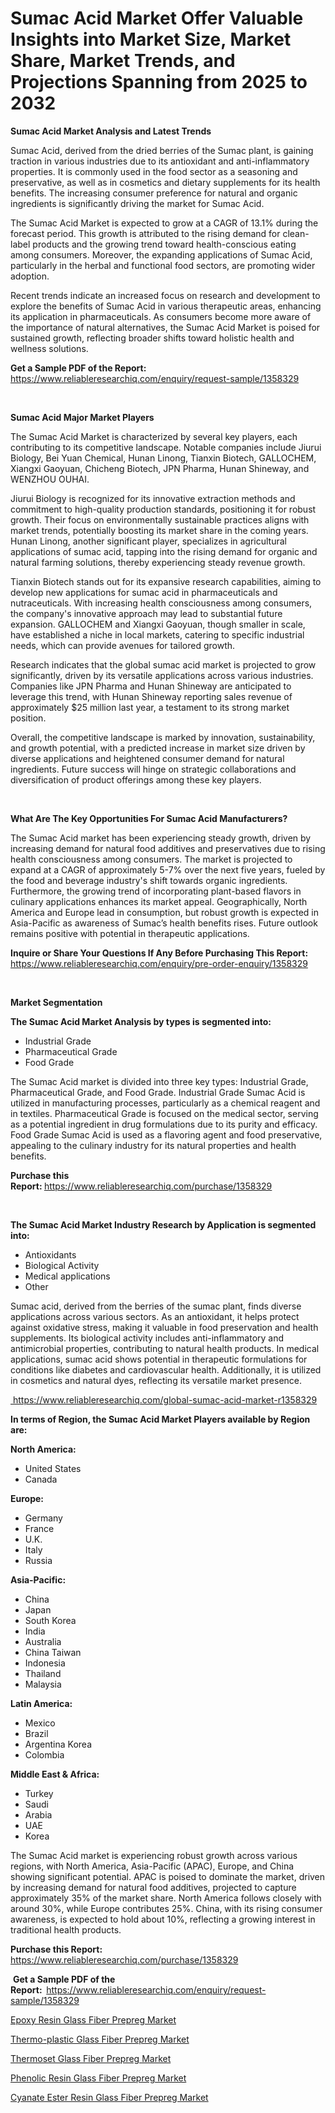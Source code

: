 <p><h1>Sumac Acid Market Offer Valuable Insights into Market Size, Market Share, Market Trends, and Projections Spanning from 2025 to 2032</h1></p><p><strong>Sumac Acid Market Analysis and Latest Trends</strong></p>
<p><p>Sumac Acid, derived from the dried berries of the Sumac plant, is gaining traction in various industries due to its antioxidant and anti-inflammatory properties. It is commonly used in the food sector as a seasoning and preservative, as well as in cosmetics and dietary supplements for its health benefits. The increasing consumer preference for natural and organic ingredients is significantly driving the market for Sumac Acid.</p><p>The Sumac Acid Market is expected to grow at a CAGR of 13.1% during the forecast period. This growth is attributed to the rising demand for clean-label products and the growing trend toward health-conscious eating among consumers. Moreover, the expanding applications of Sumac Acid, particularly in the herbal and functional food sectors, are promoting wider adoption. </p><p>Recent trends indicate an increased focus on research and development to explore the benefits of Sumac Acid in various therapeutic areas, enhancing its application in pharmaceuticals. As consumers become more aware of the importance of natural alternatives, the Sumac Acid Market is poised for sustained growth, reflecting broader shifts toward holistic health and wellness solutions.</p></p>
<p><strong>Get a Sample PDF of the Report:&nbsp;</strong> <a href="https://www.reliableresearchiq.com/enquiry/request-sample/1358329?utm_campaign=1140&utm_medium=2&utm_source=Github&utm_content=ia&utm_term=02042025&utm_id=sumac-acid">https://www.reliableresearchiq.com/enquiry/request-sample/1358329</a></p>
<p>&nbsp;</p>
<p><strong>Sumac Acid Major Market Players</strong></p>
<p><p>The Sumac Acid Market is characterized by several key players, each contributing to its competitive landscape. Notable companies include Jiurui Biology, Bei Yuan Chemical, Hunan Linong, Tianxin Biotech, GALLOCHEM, Xiangxi Gaoyuan, Chicheng Biotech, JPN Pharma, Hunan Shineway, and WENZHOU OUHAI. </p><p>Jiurui Biology is recognized for its innovative extraction methods and commitment to high-quality production standards, positioning it for robust growth. Their focus on environmentally sustainable practices aligns with market trends, potentially boosting its market share in the coming years. Hunan Linong, another significant player, specializes in agricultural applications of sumac acid, tapping into the rising demand for organic and natural farming solutions, thereby experiencing steady revenue growth.</p><p>Tianxin Biotech stands out for its expansive research capabilities, aiming to develop new applications for sumac acid in pharmaceuticals and nutraceuticals. With increasing health consciousness among consumers, the company's innovative approach may lead to substantial future expansion. GALLOCHEM and Xiangxi Gaoyuan, though smaller in scale, have established a niche in local markets, catering to specific industrial needs, which can provide avenues for tailored growth.</p><p>Research indicates that the global sumac acid market is projected to grow significantly, driven by its versatile applications across various industries. Companies like JPN Pharma and Hunan Shineway are anticipated to leverage this trend, with Hunan Shineway reporting sales revenue of approximately $25 million last year, a testament to its strong market position.</p><p>Overall, the competitive landscape is marked by innovation, sustainability, and growth potential, with a predicted increase in market size driven by diverse applications and heightened consumer demand for natural ingredients. Future success will hinge on strategic collaborations and diversification of product offerings among these key players.</p></p>
<p>&nbsp;</p>
<p><strong>What Are The Key Opportunities For Sumac Acid Manufacturers?</strong></p>
<p><p>The Sumac Acid market has been experiencing steady growth, driven by increasing demand for natural food additives and preservatives due to rising health consciousness among consumers. The market is projected to expand at a CAGR of approximately 5-7% over the next five years, fueled by the food and beverage industry's shift towards organic ingredients. Furthermore, the growing trend of incorporating plant-based flavors in culinary applications enhances its market appeal. Geographically, North America and Europe lead in consumption, but robust growth is expected in Asia-Pacific as awareness of Sumac’s health benefits rises. Future outlook remains positive with potential in therapeutic applications.</p></p>
<p><strong>Inquire or Share Your Questions If Any Before Purchasing This Report:</strong> <a href="https://www.reliableresearchiq.com/enquiry/pre-order-enquiry/1358329?utm_campaign=1140&utm_medium=2&utm_source=Github&utm_content=ia&utm_term=02042025&utm_id=sumac-acid">https://www.reliableresearchiq.com/enquiry/pre-order-enquiry/1358329</a></p>
<p>&nbsp;</p>
<p><strong>Market Segmentation</strong></p>
<p><strong>The Sumac Acid Market Analysis by types is segmented into:</strong></p>
<p><ul><li>Industrial Grade</li><li>Pharmaceutical Grade</li><li>Food Grade</li></ul></p>
<p><p>The Sumac Acid market is divided into three key types: Industrial Grade, Pharmaceutical Grade, and Food Grade. Industrial Grade Sumac Acid is utilized in manufacturing processes, particularly as a chemical reagent and in textiles. Pharmaceutical Grade is focused on the medical sector, serving as a potential ingredient in drug formulations due to its purity and efficacy. Food Grade Sumac Acid is used as a flavoring agent and food preservative, appealing to the culinary industry for its natural properties and health benefits.</p></p>
<p><strong>Purchase this Report:&nbsp;</strong><a href="https://www.reliableresearchiq.com/purchase/1358329?utm_campaign=1140&utm_medium=2&utm_source=Github&utm_content=ia&utm_term=02042025&utm_id=sumac-acid">https://www.reliableresearchiq.com/purchase/1358329</a></p>
<p>&nbsp;</p>
<p><strong>The Sumac Acid Market Industry Research by Application is segmented into:</strong></p>
<p><ul><li>Antioxidants</li><li>Biological Activity</li><li>Medical applications</li><li>Other</li></ul></p>
<p><p>Sumac acid, derived from the berries of the sumac plant, finds diverse applications across various sectors. As an antioxidant, it helps protect against oxidative stress, making it valuable in food preservation and health supplements. Its biological activity includes anti-inflammatory and antimicrobial properties, contributing to natural health products. In medical applications, sumac acid shows potential in therapeutic formulations for conditions like diabetes and cardiovascular health. Additionally, it is utilized in cosmetics and natural dyes, reflecting its versatile market presence.</p></p>
<p><a href="https://www.reliableresearchiq.com/global-sumac-acid-market-r1358329?utm_campaign=1140&utm_medium=2&utm_source=Github&utm_content=ia&utm_term=02042025&utm_id=sumac-acid">&nbsp;https://www.reliableresearchiq.com/global-sumac-acid-market-r1358329</a></p>
<p><strong>In terms of Region, the Sumac Acid Market Players available by Region are:</strong></p>
<p>
    <p> <strong> North America: </strong>
        <ul>
            <li>United States</li>
            <li>Canada</li>
        </ul>
        </p> 
    <p> <strong> Europe: </strong>
        <ul>
            <li>Germany</li>
            <li>France</li>
            <li>U.K.</li>
            <li>Italy</li>
            <li>Russia</li>
        </ul>
        </p> 
    <p> <strong> Asia-Pacific: </strong>
        <ul>
            <li>China</li>
            <li>Japan</li>
            <li>South Korea</li>
            <li>India</li>
            <li>Australia</li>
            <li>China Taiwan</li>
            <li>Indonesia</li>
            <li>Thailand</li>
            <li>Malaysia</li>
        </ul>
        </p> 
    <p> <strong> Latin America: </strong>
        <ul>
            <li>Mexico</li>
            <li>Brazil</li>
            <li>Argentina Korea</li>
            <li>Colombia</li>
        </ul>
        </p> 
    <p> <strong> Middle East & Africa: </strong>
        <ul>
            <li>Turkey</li>
            <li>Saudi</li>
            <li>Arabia</li>
            <li>UAE</li>
            <li>Korea</li>
        </ul>
    </p>
    </p>
<p><p>The Sumac Acid market is experiencing robust growth across various regions, with North America, Asia-Pacific (APAC), Europe, and China showing significant potential. APAC is poised to dominate the market, driven by increasing demand for natural food additives, projected to capture approximately 35% of the market share. North America follows closely with around 30%, while Europe contributes 25%. China, with its rising consumer awareness, is expected to hold about 10%, reflecting a growing interest in traditional health products.</p></p>
<p><strong>Purchase this Report: </strong><a href="https://www.reliableresearchiq.com/purchase/1358329?utm_campaign=1140&utm_medium=2&utm_source=Github&utm_content=ia&utm_term=02042025&utm_id=sumac-acid">https://www.reliableresearchiq.com/purchase/1358329</a></p>
<p>&nbsp;<strong>Get a Sample PDF of the Report:&nbsp;&nbsp;</strong><a href="https://www.reliableresearchiq.com/enquiry/request-sample/1358329?utm_campaign=1140&utm_medium=2&utm_source=Github&utm_content=ia&utm_term=02042025&utm_id=sumac-acid">https://www.reliableresearchiq.com/enquiry/request-sample/1358329</a></p>
<p><strong></strong></p>
<p><p><a href="https://github.com/alefermeivys/Market-Research-Report-List-1/blob/main/epoxy-resin-glass-fiber-prepreg-market.md?utm_campaign=1140&utm_medium=2&utm_source=Github&utm_content=ia&utm_term=02042025&utm_id=sumac-acid">Epoxy Resin Glass Fiber Prepreg Market</a></p><p><a href="https://github.com/thapabylers2/Market-Research-Report-List-1/blob/main/thermo-plastic-glass-fiber-prepreg-market.md?utm_campaign=1140&utm_medium=2&utm_source=Github&utm_content=ia&utm_term=02042025&utm_id=sumac-acid">Thermo-plastic Glass Fiber Prepreg Market</a></p><p><a href="https://github.com/ryantindyaiz/Market-Research-Report-List-1/blob/main/thermoset-glass-fiber-prepreg-market.md?utm_campaign=1140&utm_medium=2&utm_source=Github&utm_content=ia&utm_term=02042025&utm_id=sumac-acid">Thermoset Glass Fiber Prepreg Market</a></p><p><a href="https://github.com/kluviabolofo/Market-Research-Report-List-1/blob/main/phenolic-resin-glass-fiber-prepreg-market.md?utm_campaign=1140&utm_medium=2&utm_source=Github&utm_content=ia&utm_term=02042025&utm_id=sumac-acid">Phenolic Resin Glass Fiber Prepreg Market</a></p><p><a href="https://github.com/spehnluenaru/Market-Research-Report-List-1/blob/main/cyanate-ester-resin-glass-fiber-prepreg-market.md?utm_campaign=1140&utm_medium=2&utm_source=Github&utm_content=ia&utm_term=02042025&utm_id=sumac-acid">Cyanate Ester Resin Glass Fiber Prepreg Market</a></p></p>